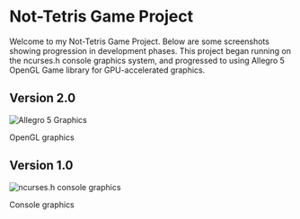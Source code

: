 # Not-Tetris Game Project

Welcome to my Not-Tetris Game Project. Below are some screenshots showing progression in development phases. This project began running on the ncurses.h console graphics system, and progressed to using Allegro 5 OpenGL Game library for GPU-accelerated graphics.

## Version 2.0
![Allegro 5 Graphics](https://github.com/Johnson336/Not-Tetris-Command-Line/blob/main/screenshots/Screenshot2.png)

OpenGL graphics

## Version 1.0
![ncurses.h console graphics](https://github.com/Johnson336/Not-Tetris-Command-Line/blob/main/screenshots/Screenshot1.jpeg)

Console graphics

